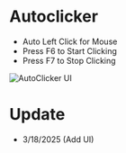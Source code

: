 # Autoclicker
- Auto Left Click for Mouse
- Press F6 to Start Clicking
- Press F7 to Stop Clicking

![AutoClicker UI](https://imgur.com/umXXg7p)


# Update
- 3/18/2025 (Add UI)
